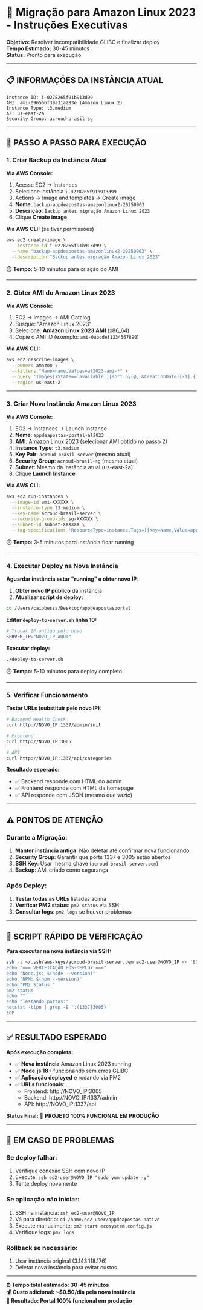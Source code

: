 # 🚀 Migração para Amazon Linux 2023 - Instruções Executivas

**Objetivo:** Resolver incompatibilidade GLIBC e finalizar deploy  
**Tempo Estimado:** 30-45 minutos  
**Status:** Pronto para execução

---

## 📋 **INFORMAÇÕES DA INSTÂNCIA ATUAL**

```
Instance ID: i-0278265f91b913d99
AMI: ami-096566f39a31a283e (Amazon Linux 2)
Instance Type: t3.medium
AZ: us-east-2a
Security Group: acroud-brasil-sg
```

---

## 🎯 **PASSO A PASSO PARA EXECUÇÃO**

### **1. Criar Backup da Instância Atual**

**Via AWS Console:**
1. Acesse EC2 → Instances
2. Selecione instância `i-0278265f91b913d99`
3. Actions → Image and templates → Create image
4. **Nome**: `backup-appdeapostas-amazonlinux2-20250903`
5. **Descrição**: `Backup antes migração Amazon Linux 2023`
6. Clique **Create image**

**Via AWS CLI:** (se tiver permissões)
```bash
aws ec2 create-image \
  --instance-id i-0278265f91b913d99 \
  --name "backup-appdeapostas-amazonlinux2-20250903" \
  --description "Backup antes migração Amazon Linux 2023"
```

⏱️ **Tempo**: 5-10 minutos para criação do AMI

---

### **2. Obter AMI do Amazon Linux 2023**

**Via AWS Console:**
1. EC2 → Images → AMI Catalog
2. Busque: "Amazon Linux 2023"
3. Selecione: **Amazon Linux 2023 AMI** (x86_64)
4. Copie o AMI ID (exemplo: `ami-0abcdef1234567890`)

**Via AWS CLI:**
```bash
aws ec2 describe-images \
  --owners amazon \
  --filters "Name=name,Values=al2023-ami-*" \
  --query 'Images[?State==`available`]|sort_by(@, &CreationDate)[-1].{ImageId:ImageId,Name:Name}' \
  --region us-east-2
```

---

### **3. Criar Nova Instância Amazon Linux 2023**

**Via AWS Console:**
1. EC2 → Instances → Launch Instance
2. **Nome**: `appdeapostas-portal-al2023`
3. **AMI**: Amazon Linux 2023 (selecionar AMI obtido no passo 2)
4. **Instance Type**: `t3.medium`
5. **Key Pair**: `acroud-brasil-server` (mesmo atual)
6. **Security Group**: `acroud-brasil-sg` (mesmo atual)  
7. **Subnet**: Mesmo da instância atual (us-east-2a)
8. Clique **Launch Instance**

**Via AWS CLI:**
```bash
aws ec2 run-instances \
  --image-id ami-XXXXXX \
  --instance-type t3.medium \
  --key-name acroud-brasil-server \
  --security-group-ids sg-XXXXXX \
  --subnet-id subnet-XXXXXX \
  --tag-specifications 'ResourceType=instance,Tags=[{Key=Name,Value=appdeapostas-portal-al2023}]'
```

⏱️ **Tempo**: 3-5 minutos para instância ficar running

---

### **4. Executar Deploy na Nova Instância**

**Aguardar instância estar "running" e obter novo IP:**

1. **Obter novo IP público** da instância
2. **Atualizar script de deploy:**

```bash
cd /Users/caiobessa/Desktop/appdeapostasportal
```

**Editar `deploy-to-server.sh` linha 10:**
```bash
# Trocar IP antigo pelo novo
SERVER_IP="NOVO_IP_AQUI"
```

**Executar deploy:**
```bash
./deploy-to-server.sh
```

⏱️ **Tempo**: 5-10 minutos para deploy completo

---

### **5. Verificar Funcionamento**

**Testar URLs (substituir pelo novo IP):**
```bash
# Backend Health Check
curl http://NOVO_IP:1337/admin/init

# Frontend  
curl http://NOVO_IP:3005

# API
curl http://NOVO_IP:1337/api/categories
```

**Resultado esperado:**
- ✅ Backend responde com HTML do admin
- ✅ Frontend responde com HTML da homepage  
- ✅ API responde com JSON (mesmo que vazio)

---

## ⚠️ **PONTOS DE ATENÇÃO**

### **Durante a Migração:**
1. **Manter instância antiga**: Não deletar até confirmar nova funcionando
2. **Security Group**: Garantir que ports 1337 e 3005 estão abertos
3. **SSH Key**: Usar mesma chave (`acroud-brasil-server.pem`)
4. **Backup**: AMI criado como segurança

### **Após Deploy:**
1. **Testar todas as URLs** listadas acima
2. **Verificar PM2 status**: `pm2 status` via SSH
3. **Consultar logs**: `pm2 logs` se houver problemas

---

## 🎯 **SCRIPT RÁPIDO DE VERIFICAÇÃO**

**Para executar na nova instância via SSH:**
```bash
ssh -i ~/.ssh/aws-keys/acroud-brasil-server.pem ec2-user@NOVO_IP << 'EOF'
echo "=== VERIFICAÇÃO PÓS-DEPLOY ==="
echo "Node.js: $(node --version)"
echo "NPM: $(npm --version)" 
echo "PM2 Status:"
pm2 status
echo ""
echo "Testando portas:"
netstat -tlpn | grep -E ':(1337|3005)'
EOF
```

---

## ✅ **RESULTADO ESPERADO**

**Após execução completa:**
- ✅ **Nova instância** Amazon Linux 2023 running
- ✅ **Node.js 18+** funcionando sem erros GLIBC
- ✅ **Aplicação deployed** e rodando via PM2
- ✅ **URLs funcionais**:
  - Frontend: http://NOVO_IP:3005
  - Backend: http://NOVO_IP:1337/admin
  - API: http://NOVO_IP:1337/api

**Status Final:** 🎉 **PROJETO 100% FUNCIONAL EM PRODUÇÃO**

---

## 🚨 **EM CASO DE PROBLEMAS**

### **Se deploy falhar:**
1. Verifique conexão SSH com novo IP
2. Execute: `ssh ec2-user@NOVO_IP "sudo yum update -y"`
3. Tente deploy novamente

### **Se aplicação não iniciar:**
1. SSH na instância: `ssh ec2-user@NOVO_IP`
2. Vá para diretório: `cd /home/ec2-user/appdeapostas-native`
3. Execute manualmente: `pm2 start ecosystem.config.js`
4. Verifique logs: `pm2 logs`

### **Rollback se necessário:**
1. Usar instância original (3.143.118.176)
2. Deletar nova instância para evitar custos

---

**⏰ Tempo total estimado: 30-45 minutos**  
**💰 Custo adicional: ~$0.50/dia pela nova instância**  
**🎯 Resultado: Portal 100% funcional em produção**